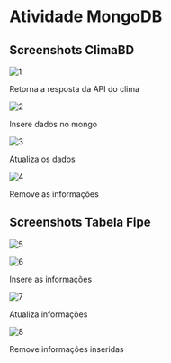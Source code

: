 # Atividade MongoDB

## Screenshots ClimaBD 

![1](https://github.com/Al-Felipe/atv-mongodb/assets/105646899/e2f8f4f5-b854-46b0-8f03-3bf587d49d6a)

Retorna a resposta da API do clima

![2](https://github.com/Al-Felipe/atv-mongodb/assets/105646899/05bc5409-5895-4ad5-a91f-cef86f27f9e8)

Insere dados no mongo

![3](https://github.com/Al-Felipe/atv-mongodb/assets/105646899/2e35a46a-6313-4cca-bf00-05990eb9e2e8)

Atualiza os dados

![4](https://github.com/Al-Felipe/atv-mongodb/assets/105646899/a4c2e99c-80b5-4081-b056-699fa9fff335)

Remove as informações

## Screenshots Tabela Fipe

![5](https://github.com/Al-Felipe/atv-mongodb/assets/105646899/dd9eb4c5-3268-4ed7-8990-a35edd97a01a)

![6](https://github.com/Al-Felipe/atv-mongodb/assets/105646899/09e62cc0-e607-4d17-b4cf-1d907bc6aaf5)

Insere as informações

![7](https://github.com/Al-Felipe/atv-mongodb/assets/105646899/98107af5-77e5-4501-8068-20f749bbb175)

Atualiza informações 

![8](https://github.com/Al-Felipe/atv-mongodb/assets/105646899/02bf5e18-dc29-4c57-ab9c-d1e226b97832)

Remove informações inseridas



